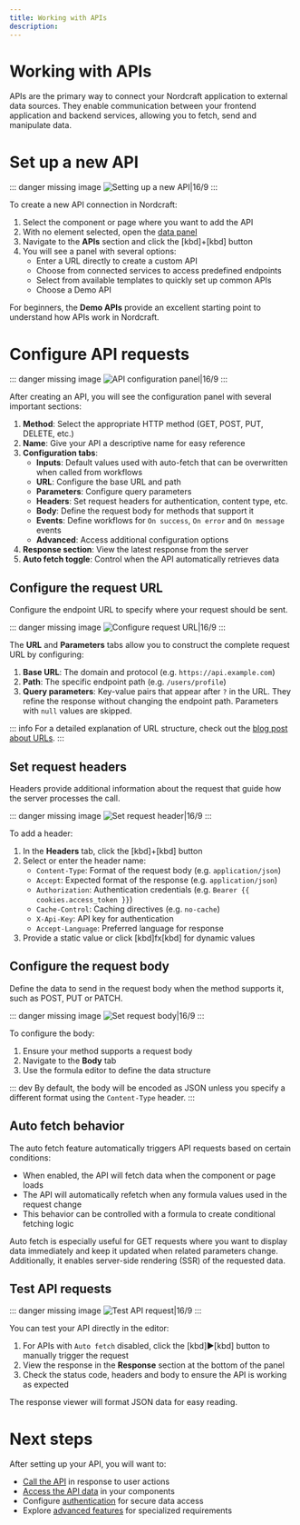 ```yaml
---
title: Working with APIs
description:
---
```


# Working with APIs
APIs are the primary way to connect your Nordcraft application to external data sources. They enable communication between your frontend application and backend services, allowing you to fetch, send and manipulate data.

# Set up a new API

::: danger
missing image ![Setting up a new API|16/9](setting-up-api.webp)
:::

To create a new API connection in Nordcraft:
1. Select the component or page where you want to add the API
2. With no element selected, open the [data panel](/the-editor/data-panel)
3. Navigate to the **APIs** section and click the [kbd]+[kbd] button
4. You will see a panel with several options:
   - Enter a URL directly to create a custom API
   - Choose from connected services to access predefined endpoints
   - Select from available templates to quickly set up common APIs
   - Choose a Demo API

For beginners, the **Demo APIs** provide an excellent starting point to understand how APIs work in Nordcraft.

# Configure API requests

::: danger
missing image ![API configuration panel|16/9](api-configuration.webp)
:::

After creating an API, you will see the configuration panel with several important sections:
1. **Method**: Select the appropriate HTTP method (GET, POST, PUT, DELETE, etc.)
2. **Name**: Give your API a descriptive name for easy reference
3. **Configuration tabs**:
   - **Inputs**: Default values used with auto-fetch that can be overwritten when called from workflows
   - **URL**: Configure the base URL and path
   - **Parameters**: Configure query parameters
   - **Headers**: Set request headers for authentication, content type, etc.
   - **Body**: Define the request body for methods that support it
   - **Events**: Define workflows for `On success`, `On error` and `On message` events
   - **Advanced**: Access additional configuration options
4. **Response section**: View the latest response from the server
5. **Auto fetch toggle**: Control when the API automatically retrieves data

## Configure the request URL
Configure the endpoint URL to specify where your request should be sent.

::: danger
missing image ![Configure request URL|16/9](configure-request-url.webp)
:::

The **URL** and **Parameters** tabs allow you to construct the complete request URL by configuring:
1. **Base URL**: The domain and protocol (e.g. `https://api.example.com`)
2. **Path**: The specific endpoint path (e.g. `/users/profile`)
3. **Query parameters**: Key-value pairs that appear after `?` in the URL. They refine the response without changing the endpoint path. Parameters with `null` values are skipped.

::: info
For a detailed explanation of URL structure, check out the [blog post about URLs](https://toddle.dev/blog/urls-how-do-they-really-work).
:::

## Set request headers
Headers provide additional information about the request that guide how the server processes the call.

::: danger
missing image ![Set request header|16/9](set-request-header.webp)
:::

To add a header:
1. In the **Headers** tab, click the [kbd]+[kbd] button
2. Select or enter the header name:
   - `Content-Type`: Format of the request body (e.g. `application/json`)
   - `Accept`: Expected format of the response (e.g. `application/json`)
   - `Authorization`: Authentication credentials (e.g. `Bearer {{ cookies.access_token }}`)
   - `Cache-Control`: Caching directives (e.g. `no-cache`)
   - `X-Api-Key`: API key for authentication
   - `Accept-Language`: Preferred language for response
3. Provide a static value or click [kbd]fx[kbd] for dynamic values

## Configure the request body
Define the data to send in the request body when the method supports it, such as POST, PUT or PATCH.

::: danger
missing image ![Set request body|16/9](set-request-body.webp)
:::

To configure the body:
1. Ensure your method supports a request body
2. Navigate to the **Body** tab
3. Use the formula editor to define the data structure

::: dev
By default, the body will be encoded as JSON unless you specify a different format using the `Content-Type` header.
:::

## Auto fetch behavior
The auto fetch feature automatically triggers API requests based on certain conditions:
- When enabled, the API will fetch data when the component or page loads
- The API will automatically refetch when any formula values used in the request change
- This behavior can be controlled with a formula to create conditional fetching logic

Auto fetch is especially useful for GET requests where you want to display data immediately and keep it updated when related parameters change. Additionally, it enables server-side rendering (SSR) of the requested data.

## Test API requests

::: danger
missing image ![Test API request|16/9](test-api-request.webp)
:::

You can test your API directly in the editor:
1. For APIs with `Auto fetch` disabled, click the [kbd]▶️[kbd] button to manually trigger the request
2. View the response in the **Response** section at the bottom of the panel
3. Check the status code, headers and body to ensure the API is working as expected

The response viewer will format JSON data for easy reading.

# Next steps
After setting up your API, you will want to:
- [Call the API](/connecting-data/call-an-api) in response to user actions
- [Access the API data](/connecting-data/call-an-api#accessing-api-data) in your components
- Configure [authentication](/connecting-data/authentication) for secure data access
- Explore [advanced features](/connecting-data/advanced-features) for specialized requirements